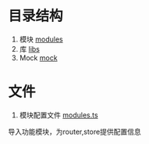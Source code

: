 # 目录结构

1. 模块 [modules](modules/README.md)
2. 库 [libs](libs/README.md)
3. Mock [mock](mock/README.md)

# 文件

1. 模块配置文件 [modules.ts](modules.ts)

导入功能模块，为router,store提供配置信息
